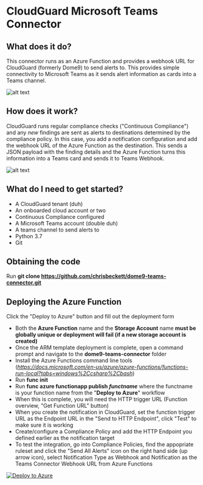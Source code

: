 # CloudGuard Microsoft Teams Connector

## What does it do?

This connector runs as an Azure Function and provides a webhook URL for CloudGuard (formerly Dome9) to send alerts to. This provides simple connectivity to Microsoft Teams as it sends alert information as cards into a Teams channel.

![alt text](https://github.com/chrisbeckett/dome9-teams-connector/blob/master/teams-connector.png "Teams screenshot")

## How does it work?

CloudGuard runs regular compliance checks ("Continuous Compliance") and any *new* findings are sent as alerts to destinations determined by the compliance policy. In this case, you add a notification configuration and add the webhook URL of the Azure Function as the destination. This sends a JSON payload with the finding details and the Azure Function turns this information into a Teams card and sends it to Teams Webhook.

![alt text](https://github.com/chrisbeckett/dome9-teams-connector/blob/master/connector-architecture.png "Architecture overview")

## What do I need to get started?

* A CloudGuard tenant (duh)
* An onboarded cloud account or two
* Continuous Compliance configured
* A Microsoft Teams account (double duh)
* A teams channel to send alerts to
* Python 3.7
* Git

## Obtaining the code

Run **git clone https://github.com/chrisbeckett/dome9-teams-connector.git**

## Deploying the Azure Function

Click the "Deploy to Azure" button and fill out the deployment form
- Both the **Azure Function** name and the **Storage Account** name **must be globally unique or deployment will fail (if a new storage account is created)**
- Once the ARM template deployment is complete, open a command prompt and navigate to the **dome9-teams-connector** folder
- Install the Azure Functions command line tools (*https://docs.microsoft.com/en-us/azure/azure-functions/functions-run-local?tabs=windows%2Ccsharp%2Cbash*)
- Run **func init**
- Run **func azure functionapp publish *functname*** where the functname is your function name from the "**Deploy to Azure**" workflow
- When this is complete, you will need the HTTP trigger URL (Function overview, "Get Function URL" button)
- When you create the notification in CloudGuard, set the function trigger URL as the Endpoint URL in the "Send to HTTP Endpoint", click "Test" to make sure it is working 
- Create/configure a Compliance Policy and add the HTTP Endpoint you defined earlier as the notification target
- To test the integration, go into Compliance Policies, find the appopriate ruleset and click the "Send All Alerts" icon on the right hand side (up arrow icon), select Notification Type as Webhook and Notification as the Teams Connector Webhook URL from Azure Functions

[![Deploy to Azure](https://azuredeploy.net/deploybutton.png)](https://portal.azure.com/#create/Microsoft.Template/uri/https%3A%2F%2Fraw.githubusercontent.com%2Fchrisbeckett%2Fdome9-teams-connector%2Fmaster%2Fdeployment-template.json)
